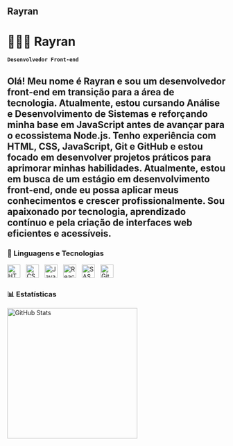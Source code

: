 ## Rayran


# 👩🏻‍💻 Rayran

**`Desenvolvedor Front-end`**

Olá! Meu nome é Rayran e sou um desenvolvedor front-end em transição para a área de tecnologia. Atualmente, estou cursando Análise e Desenvolvimento de Sistemas e reforçando minha base em JavaScript antes de avançar para o ecossistema Node.js. Tenho experiência com HTML, CSS, JavaScript, Git e GitHub e estou focado em desenvolver projetos práticos para aprimorar minhas habilidades. Atualmente, estou em busca de um estágio em desenvolvimento front-end, onde eu possa aplicar meus conhecimentos e crescer profissionalmente. Sou apaixonado por tecnologia, aprendizado contínuo e pela criação de interfaces web eficientes e acessíveis.
---

### 🤖 Linguagens e Tecnologias

<img 
    align="left" 
    alt="HTML"
    title="HTML" 
    width="30px" 
    style="padding-right: 10px;" 
    src="https://cdn.jsdelivr.net/gh/devicons/devicon@latest/icons/html5/html5-original.svg" 
/>
<img 
    align="left" 
    alt="CSS" 
    title="CSS"
    width="30px" 
    style="padding-right: 10px;" 
    src="https://cdn.jsdelivr.net/gh/devicons/devicon@latest/icons/css3/css3-original.svg" 
/>
<img 
    align="left" 
    alt="JavaScript" 
    title="JavaScript"
    width="30px" 
    style="padding-right: 10px;" 
    src="https://cdn.jsdelivr.net/gh/devicons/devicon@latest/icons/javascript/javascript-original.svg" 
/>
<img 
    align="left" 
    alt="React"
    title="React" 
    width="30px" 
    style="padding-right: 10px;" 
    src="https://cdn.jsdelivr.net/gh/devicons/devicon@latest/icons/react/react-original.svg" 
/>

<img 
    align="left" 
    alt="SASS" 
    title="SASS"
    width="30px" 
    style="padding-right: 10px;" 
    src="https://cdn.jsdelivr.net/gh/devicons/devicon@latest/icons/sass/sass-original.svg" 
/>
<img 
    align="left" 
    alt="Git" 
    title="Git"
    width="30px" 
    style="padding-right: 10px;" 
    src="https://cdn.jsdelivr.net/gh/devicons/devicon@latest/icons/git/git-original.svg" 
/>
<br/>
<br/>

### 📊 Estatísticas

<p>

<img 
      align="left" 
      alt="GitHub Stats" 
      height="300" 
      src="https://github-readme-stats.vercel.app/api/top-langs/?username=Rayran-front-end&theme=tokyonight&layout=compact&custom_title=Tecnologias&langs_count=9" 
  />

</p>

